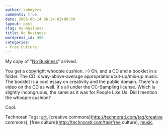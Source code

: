 ```yaml
---
author: robmyers
comments: true
date: 2005-06-14 06:24:03+00:00
layout: post
slug: no-business
title: No Business
wordpress_id: 498
categories:
- Free Culture
---
```


  
My copy of "[No Business](http://www.negativland.com/nobiz/index.html)" arrived.  


  
You get a copyright whoopie cushion. :-) Oh, and a CD and a booklet in a folder. The CD is way-above-average appropriation/cut-up/mix-up music. The booklet is a cool essay on creativity and the public domain. There's a video on the CD as well. It's all under the CC-Sampling license. Which is slightly incongruous, the same as it was for People Like Us. Did I mention the whoopie cushion?  


  
Cool.  


Technorati Tags: [art](http://technorati.com/tag/art), [creative commons](http://technorati.com/tag/creative commons), [free culture](http://technorati.com/tag/free culture), [music](http://technorati.com/tag/music)

  


